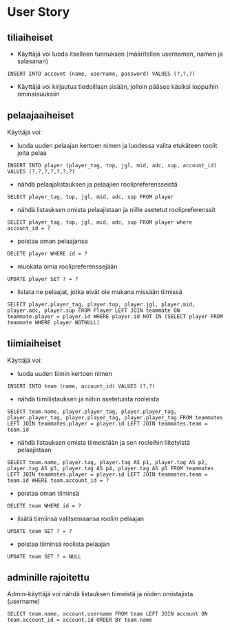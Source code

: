 # User Story

## tiliaiheiset

- Käyttäjä voi luoda itselleen tunnuksen (määritellen usernamen, namen ja salasanan)
```
INSERT INTO account (name, username, password) VALUES (?,?,?)
```
- Käyttäjä voi kirjautua tiedoillaan sisään, jolloin pääsee käsiksi loppuihin ominaisuuksiin

## pelaajaaiheiset
Käyttäjä voi:
- luoda uuden pelaajan kertoen nimen ja luodessa valita etukäteen roolit joita pelaa
```
INSERT INTO player (player_tag, top, jgl, mid, adc, sup, account_id) VALUES (?,?,?,?,?,?,?)
```
- nähdä pelaajalistauksen ja pelaajien roolipreferensseistä
```
SELECT player_tag, top, jgl, mid, adc, sup FROM player
```
- nähdä listauksen omista pelaajistaan ja niille asetetut roolipreferenssit
```
SELECT player_tag, top, jgl, mid, adc, sup FROM player where account_id = ?
```
- poistaa oman pelaajansa
```
DELETE player WHERE id = ?
```
- muokata omia roolipreferenssejään
```
UPDATE player SET ? = ?
```
- listata ne pelaajat, jotka eivät ole mukana missään tiimissä
```
SELECT player.player_tag, player.top, player.jgl, player.mid, player.adc, player.sup FROM Player LEFT JOIN teammate ON teammate.player = player.id WHERE player.id NOT IN (SELECT player FROM teammate WHERE player NOTNULL)
```

## tiimiaiheiset
Käyttäjä voi:
- luoda uuden tiimin kertoen nimen
```
INSERT INTO team (name, account_id) VALUES (?,?)
```
- nähdä tiimilistauksen ja niihin asetetuista rooleista
```
SELECT team.name, player.player_tag, player.player_tag, player.player_tag, player.player_tag, player.player_tag FROM teammates LEFT JOIN teammates.player = player.id LEFT JOIN teammates.team = team.id
```
- nähdä listauksen omista tiimeistään ja sen rooleihin liitetyistä pelaajistaan
```
SELECT team.name, player.tag, player.tag AS p1, player.tag AS p2, player.tag AS p3, player.tag AS p4, player.tag AS p5 FROM teammates LEFT JOIN teammates.player = player.id LEFT JOIN teammates.team = team.id WHERE team.account_id = ?
```
- poistaa oman tiiminsä
```
DELETE team WHERE id = ?
```
- lisätä tiimiinsä valitsemaansa rooliin pelaajan
```
UPDATE team SET ? = ?
```
- poistaa tiiminsä roolista pelaajan
```
UPDATE team SET ? = NULL
```

## adminille rajoitettu
Admin-käyttäjä voi nähdä listauksen tiimeistä ja niiden omistajista (username)
```
SELECT team.name, account.username FROM team LEFT JOIN account ON team.account_id = account.id ORDER BY team.name
```